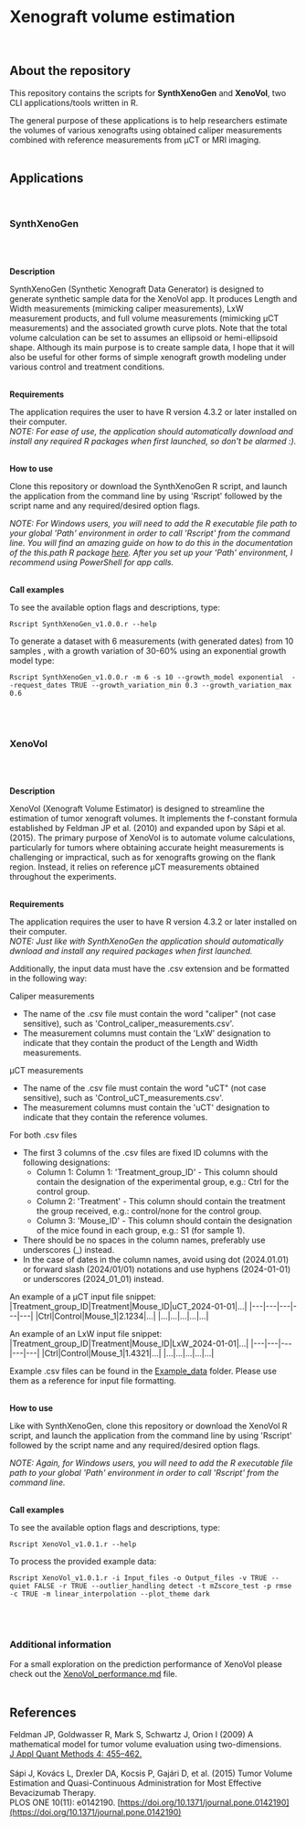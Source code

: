 # Xenograft volume estimation
<br>

## About the repository

This repository contains the scripts for **SynthXenoGen** and **XenoVol**, two CLI applications/tools written in R.

The general purpose of these applications is to help researchers estimate the volumes of various xenografts using obtained caliper measurements
combined with reference measurements from µCT or MRI imaging.
<br>
<br>

## Applications
<br>

### SynthXenoGen
<br>
<br>

**Description**

SynthXenoGen (Synthetic Xenograft Data Generator) is designed to generate synthetic sample data for the XenoVol app.
It produces Length and Width measurements (mimicking caliper measurements), LxW measurement products, and full volume measurements (mimicking µCT measurements)
and the associated growth curve plots. Note that the total volume calculation can be set to assumes an ellipsoid or hemi-ellipsoid shape.
Although its main purpose is to create sample data, I hope  that it will also be useful for other forms of simple xenograft growth modeling under various control and treatment conditions.
<br>
<br>

**Requirements**

The application requires the user to have R version 4.3.2 or later installed on their computer.<br>
*NOTE: For ease of use, the application should automatically download and install any required R packages when first launched, so don't be alarmed :).*
<br>
<br>

**How to use**

Clone this repository or download the SynthXenoGen R script, and launch the application from the command line by using 'Rscript' followed by the script name and any required/desired option flags.

*NOTE: For Windows users, you will need to add the R executable file path to your global 'Path' environment in order to call 'Rscript' from the command line.
You will find an amazing guide on how to do this in the documentation of the this.path R package [here](https://www.rdocumentation.org/packages/this.path/versions/0.4.4/topics/Running.R.from.the.command-line).
After you set up your 'Path' environment, I recommend using PowerShell for app calls.*
<br>
<br>

**Call examples**


To see the available option flags and descriptions, type:
```
Rscript SynthXenoGen_v1.0.0.r --help
```

To generate a dataset with 6 measurements (with generated dates) from 10 samples , with a growth variation of 30-60% using an exponential growth model type:
```
Rscript SynthXenoGen_v1.0.0.r -m 6 -s 10 --growth_model exponential  --request_dates TRUE --growth_variation_min 0.3 --growth_variation_max 0.6
```
<br>
<br>


### XenoVol
<br>
<br>

**Description**

XenoVol (Xenograft Volume Estimator) is designed to streamline the estimation of tumor xenograft volumes.
It implements the f-constant formula established by Feldman JP et al. (2010) and expanded upon by Sápi et al. (2015).
The primary purpose of XenoVol is to automate volume calculations, particularly for tumors where obtaining accurate height measurements is challenging or impractical,
such as for xenografts growing on the flank region. Instead, it relies on reference µCT measurements obtained throughout the experiments.
<br>
<br>

**Requirements**

The application requires the user to have R version 4.3.2 or later installed on their computer.<br>
*NOTE: Just like with SynthXenoGen the application should automatically dwnload and install any required packages when first launched.*

Additionally, the input data must have the .csv extension and be formatted in the following way:

Caliper measurements
- The name of the .csv file must contain the word "caliper" (not case sensitive), such as 'Control_caliper_measurements.csv'.
- The measurement columns must contain the 'LxW' designation to indicate that they contain the product of the Length and Width measurements.

µCT measurements
- The name of the .csv file must contain the word "uCT" (not case sensitive), such as 'Control_uCT_measurements.csv'.
- The measurement columns must contain the 'uCT' designation to indicate that they contain the reference volumes.

For both .csv files
- The first 3 columns of the .csv files are fixed ID columns with the following designations:
  - Column 1: Column 1: 'Treatment_group_ID' - This column should contain the designation of the experimental group, e.g.: Ctrl for the control group.
  - Column 2: 'Treatment' - This column should contain the treatment the group received, e.g.: control/none for the control group.
  - Column 3: 'Mouse_ID' - This column should contain the designation of the mice found in each group, e.g.: S1 (for sample 1).
- There should be no spaces in the column names, preferably use underscores (_) instead.
- In the case of dates in the column names, avoid using dot (2024.01.01) or forward slash (2024/01/01) notations and use hyphens (2024-01-01) or underscores (2024_01_01) instead.

An example of a µCT input file snippet:
|Treatment_group_ID|Treatment|Mouse_ID|uCT_2024-01-01|...|
|---|---|---|---|---|
|Ctrl|Control|Mouse_1|2.1234|...|
|...|...|...|...|...|

An example of an LxW input file snippet:
|Treatment_group_ID|Treatment|Mouse_ID|LxW_2024-01-01|...|
|---|---|---|---|---|
|Ctrl|Control|Mouse_1|1.4321|...|
|...|...|...|...|...|

Example .csv files can be found in the [Example_data](Example_data/) folder. Please use them as a reference for input file formatting.
<br>
<br>

**How to use**

Like with SynthXenoGen, clone this repository or download the XenoVol R script, and launch the application from the command line by using 'Rscript' followed by the script name and any required/desired option flags.

*NOTE: Again, for Windows users, you will need to add the R executable file path to your global 'Path' environment in order to call 'Rscript' from the command line.*
<br>
<br>

**Call examples**


To see the available option flags and descriptions, type:
```
Rscript XenoVol_v1.0.1.r --help
```

To process the provided example data:
```
Rscript XenoVol_v1.0.1.r -i Input_files -o Output_files -v TRUE --quiet FALSE -r TRUE --outlier_handling detect -t mZscore_test -p rmse -c TRUE -m linear_interpolation --plot_theme dark
```
<br>
<br>

### Additional information

For a small exploration on the prediction performance of XenoVol please check out the [XenoVol_performance.md](/XenoVol_performance.md) file.
<br>
<br>

## References

Feldman JP, Goldwasser R, Mark S, Schwartz J, Orion I (2009) A mathematical model for tumor volume evaluation using two-dimensions. <br>
[J Appl Quant Methods 4: 455–462.](https://www.jaqm.ro/issues/volume-4,issue-4/6_feldman_goldwasser_mark_schwartz_orion.php) <br>
<br>
Sápi J, Kovács L, Drexler DA, Kocsis P, Gajári D, et al. (2015) Tumor Volume Estimation and Quasi-Continuous Administration for Most Effective Bevacizumab Therapy. <br>
PLOS ONE 10(11): e0142190. [https://doi.org/10.1371/journal.pone.0142190](https://doi.org/10.1371/journal.pone.0142190)


